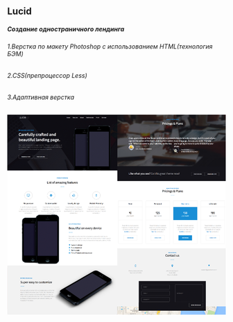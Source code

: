 ## Lucid
##### Создание одностраничного лендинга
###### 1.Верстка по макету Photoshop с использованием HTML(технология БЭМ)
###### 2.CSS(препроцессор Less) 
###### 3.Aдаптивная верстка
![Image alt](https://github.com/Aleinikowa/images/blob/master/Lucin.png)
